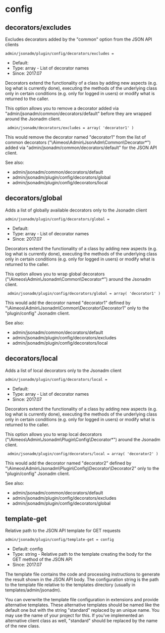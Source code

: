 
# config
## decorators/excludes

Excludes decorators added by the "common" option from the JSON API clients

```
admin/jsonadm/plugin/config/decorators/excludes =
```

* Default:
* Type: array - List of decorator names
* Since: 2017.07

Decorators extend the functionality of a class by adding new aspects
(e.g. log what is currently done), executing the methods of the underlying
class only in certain conditions (e.g. only for logged in users) or
modify what is returned to the caller.

This option allows you to remove a decorator added via
"admin/jsonadm/common/decorators/default" before they are wrapped
around the Jsonadm client.

```
 admin/jsonadm/decorators/excludes = array( 'decorator1' )
```

This would remove the decorator named "decorator1" from the list of
common decorators ("\Aimeos\Admin\JsonAdm\Common\Decorator\*") added via
"admin/jsonadm/common/decorators/default" for the JSON API client.

See also:

* admin/jsonadm/common/decorators/default
* admin/jsonadm/plugin/config/decorators/global
* admin/jsonadm/plugin/config/decorators/local

## decorators/global

Adds a list of globally available decorators only to the Jsonadm client

```
admin/jsonadm/plugin/config/decorators/global =
```

* Default:
* Type: array - List of decorator names
* Since: 2017.07

Decorators extend the functionality of a class by adding new aspects
(e.g. log what is currently done), executing the methods of the underlying
class only in certain conditions (e.g. only for logged in users) or
modify what is returned to the caller.

This option allows you to wrap global decorators
("\Aimeos\Admin\Jsonadm\Common\Decorator\*") around the Jsonadm
client.

```
 admin/jsonadm/plugin/config/decorators/global = array( 'decorator1' )
```

This would add the decorator named "decorator1" defined by
"\Aimeos\Admin\Jsonadm\Common\Decorator\Decorator1" only to the
"plugin/config" Jsonadm client.

See also:

* admin/jsonadm/common/decorators/default
* admin/jsonadm/plugin/config/decorators/excludes
* admin/jsonadm/plugin/config/decorators/local

## decorators/local

Adds a list of local decorators only to the Jsonadm client

```
admin/jsonadm/plugin/config/decorators/local =
```

* Default:
* Type: array - List of decorator names
* Since: 2017.07

Decorators extend the functionality of a class by adding new aspects
(e.g. log what is currently done), executing the methods of the underlying
class only in certain conditions (e.g. only for logged in users) or
modify what is returned to the caller.

This option allows you to wrap local decorators
("\Aimeos\Admin\Jsonadm\Plugin\Config\Decorator\*") around the Jsonadm
client.

```
 admin/jsonadm/plugin/config/decorators/local = array( 'decorator2' )
```

This would add the decorator named "decorator2" defined by
"\Aimeos\Admin\Jsonadm\Plugin\Config\Decorator\Decorator2" only to the
"plugin/config" Jsonadm client.

See also:

* admin/jsonadm/common/decorators/default
* admin/jsonadm/plugin/config/decorators/excludes
* admin/jsonadm/plugin/config/decorators/global

## template-get

Relative path to the JSON API template for GET requests

```
admin/jsonadm/plugin/config/template-get = config
```

* Default: config
* Type: string - Relative path to the template creating the body for the GET method of the JSON API
* Since: 2017.07

The template file contains the code and processing instructions
to generate the result shown in the JSON API body. The
configuration string is the path to the template file relative
to the templates directory (usually in templates/admin/jsonadm).

You can overwrite the template file configuration in extensions and
provide alternative templates. These alternative templates should be
named like the default one but with the string "standard" replaced by
an unique name. You may use the name of your project for this. If
you've implemented an alternative client class as well, "standard"
should be replaced by the name of the new class.
